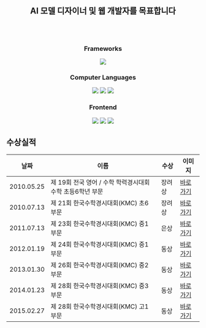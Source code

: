 <!--
**TechieMoon/TechieMoon** is a ✨ _special_ ✨ repository because its `README.md` (this file) appears on your GitHub profile.

Here are some ideas to get you started:

- 🔭 I’m currently working on ...
- 🌱 I’m currently learning ...
- 👯 I’m looking to collaborate on ...
- 🤔 I’m looking for help with ...
- 💬 Ask me about ...
- 📫 How to reach me: ...
- 😄 Pronouns: ...
- ⚡ Fun fact: ...
-->

<div align='center'>

## AI 모델 디자이너 및 웹 개발자를 목표합니다
</br>
</br>
</div>

<h3 align='center'> Frameworks </h3>
<div align='center'>
<img src="https://img.shields.io/badge/pytorch-E2E2E2?style=for-the-badge&logo=pytorch&logoColor=EE4C2C">
</div>

<h3 align='center'> Computer Languages </h3>
<div align='center'>
<img src="https://img.shields.io/badge/python-E2E2E2?style=for-the-badge&logo=python&logoColor=3776AB">
<img src="https://img.shields.io/badge/java-E2E2E2?style=for-the-badge&logo=openjdk&logoColor=000000">
<img src="https://img.shields.io/badge/c-E2E2E2?style=for-the-badge&logo=c&logoColor=A8B9CC">
</div>

<h3 align='center'> Frontend </h3>
<div align='center'>
<img src="https://img.shields.io/badge/html5-E2E2E2?style=for-the-badge&logo=html5&logoColor=E34F26">
<img src="https://img.shields.io/badge/css3-E2E2E2?style=for-the-badge&logo=css3&logoColor=1572B6">
<img src="https://img.shields.io/badge/javascript-E2E2E2?style=for-the-badge&logo=javascript&logoColor=F7DF1E">
</div>

## 수상실적
|날짜|이름|수상|이미지|
|---|---|---|---|
|2010.05.25|제 19회 전국 영어 / 수학 학력경시대회 수학 초등6학년 부문|장려상|[바로가기](pictures/The_19th_National_English_Mathematics_Academic_Achievement_Competition_Mathematics_Elementary_School_6th_Grade_Encouragement_Award.jpg)
|2010.07.13|제 21회 한국수학경시대회(KMC) 초6 부문|장려상|[바로가기](pictures/The_21st_KMC_Elementary_School_6th_Grade_Encouragement_Award.jpg)
|2011.07.13|제 23회 한국수학경시대회(KMC) 중1 부문|은상|[바로가기](pictures/The_23rd_KMC_Middle_School_1st_Grade_Silver_Prize.jpg)
|2012.01.19|제 24회 한국수학경시대회(KMC) 중1 부문|동상|[바로가기](pictures/The_24th_KMC_Middle_School_1st_Grade_Bronze_Prize.jpg)
|2013.01.30|제 26회 한국수학경시대회(KMC) 중2 부문|동상|[바로가기](pictures/The_26th_KMC_Middle_School_2nd_Grade_Bronze_Prize.jpg)
|2014.01.23|제 28회 한국수학경시대회(KMC) 중3 부문|동상|[바로가기](pictures/The_28th_KMC_Middle_School_3rd_Grade_Bronze_Prize.jpg)
|2015.02.27|제 28회 한국수학경시대회(KMC) 고1 부문|동상|[바로가기](pictures/The_30th_KMC_High_School_1st_Grade_Encouragement_Prize.jpg)